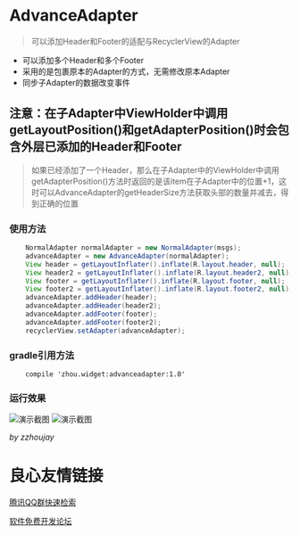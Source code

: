 # AdvanceAdapter

> 可以添加Header和Footer的适配与RecyclerView的Adapter

* 可以添加多个Header和多个Footer
* 采用的是包裹原本的Adapter的方式，无需修改原本Adapter
* 同步子Adapter的数据改变事件

## 注意：在子Adapter中ViewHolder中调用getLayoutPosition()和getAdapterPosition()时会包含外层已添加的Header和Footer

> 如果已经添加了一个Header，那么在子Adapter中的ViewHolder中调用getAdapterPosition()方法时返回的是该item在子Adapter中的位置+1，这时可以AdvanceAdapter的getHeaderSize方法获取头部的数量并减去，得到正确的位置

### 使用方法
```java
    NormalAdapter normalAdapter = new NormalAdapter(msgs);
    advanceAdapter = new AdvanceAdapter(normalAdapter);
    View header = getLayoutInflater().inflate(R.layout.header, null);
    View header2 = getLayoutInflater().inflate(R.layout.header2, null);
    View footer = getLayoutInflater().inflate(R.layout.footer, null);
    View footer2 = getLayoutInflater().inflate(R.layout.footer2, null);
    advanceAdapter.addHeader(header);
    advanceAdapter.addHeader(header2);
    advanceAdapter.addFooter(footer);
    advanceAdapter.addFooter(footer2);
    recyclerView.setAdapter(advanceAdapter);
```

### gradle引用方法
```
    compile 'zhou.widget:advanceadapter:1.0'
```

### 运行效果
![演示截图](http://git.oschina.net/uploads/images/2015/0722/131020_f72dddbf_141009.png "演示截图")
![演示截图](http://git.oschina.net/uploads/images/2015/0722/131138_4e7f7269_141009.png "演示截图")


_by zzhoujay_

 # 良心友情链接

[腾讯QQ群快速检索](http://u.720life.cn/s/8cf73f7c)

[软件免费开发论坛](http://u.720life.cn/s/bbb01dc0)